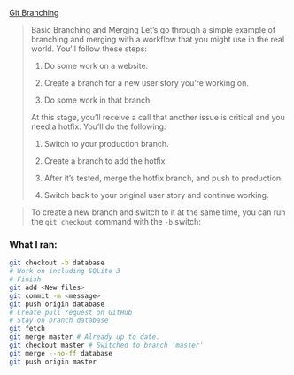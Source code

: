 [Git Branching](https://git-scm.com/book/en/v2/Git-Branching-Basic-Branching-and-Merging)
> Basic Branching and Merging
> Let’s go through a simple example of branching and merging with a workflow that you might use in the real world. You’ll follow these steps:
> 1. Do some work on a website.
>
> 2. Create a branch for a new user story you’re working on.
>
> 3. Do some work in that branch.
>
> At this stage, you’ll receive a call that another issue is critical and you need a hotfix. You’ll do the following:
>
> 1. Switch to your production branch.
>
> 2. Create a branch to add the hotfix.
>
> 3. After it’s tested, merge the hotfix branch, and push to production.
>
> 4. Switch back to your original user story and continue working.

> To create a new branch and switch to it at the same time, you can run the `git checkout` command with the `-b` switch:

### What I ran:
```bash
git checkout -b database
# Work on including SQLite 3
# Finish
git add <New files>
git commit -m <message>
git push origin database
# Create pull request on GitHub
# Stay on branch database
git fetch
git merge master # Already up to date.
git checkout master # Switched to branch 'master'
git merge --no-ff database
git push origin master
```
